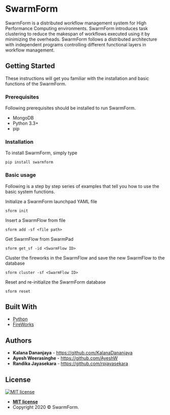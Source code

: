 # SwarmForm

SwarmForm is a distributed workflow management system for High Performance Computing environments. SwarmForm introduces task clustering to reduce the makespan of workflows executed using it by minimizing the overheads. SwarmForm follows a distributed architecture with independent programs controlling different functional layers in workflow management.

## Getting Started

These instructions will get you familiar with the installation and basic functions of the SwarmForm.

### Prerequisites

Following prerequisites should be installed to run SwarmForm.

* MongoDB
* Python 3.3+
* pip

### Installation

To install SwarmForm, simply type

```
pip install swarmform
```

### Basic usage

Following is a step by step series of examples that tell you how to use the basic system functions.

Initialize a SwarmForm launchpad YAML file
```
sform init
```


Insert a SwarmFlow from file
```
sform add -sf <file path>
```

Get SwarmFlow from SwarmPad
```
sform get_sf -id <SwarmFlow ID>
```

Cluster the fireworks in the SwarmFlow and save the new SwarmFlow to the database
```
sform cluster -sf <SwarmFlow ID>
```

Reset and re-initialize the SwarmForm database
```
sform reset
```

## Built With

* [Python](http://www.dropwizard.io/1.0.2/docs/) 
* [FireWorks](https://github.com/materialsproject/fireworks)

## Authors

* **Kalana Dananjaya** - https://github.com/KalanaDananjaya
* **Ayesh Weerasinghe** - https://github.com/AyeshW
* **Randika Jayasekara** - https://github.com/rpjayasekara


## License

[![MIT license](https://img.shields.io/badge/License-MIT-blue.svg)](http://badges.mit-license.org)

- **[MIT license](https://github.com/SwarmForm/SwarmForm/blob/master/LICENSE)**
- Copyright 2020 © SwarmForm.
